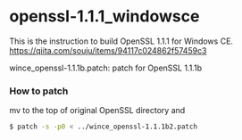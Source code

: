 # openssl-1.1.1_windowsce

This is the instruction to build OpenSSL 1.1.1 for Windows CE.
https://qiita.com/souju/items/94117c024862f57459c3

wince_openssl-1.1.1b.patch: patch for OpenSSL 1.1.1b

### How to patch
mv to the top of original OpenSSL directory and
```bash
$ patch -s -p0 < ../wince_openssl-1.1.1b2.patch
```
